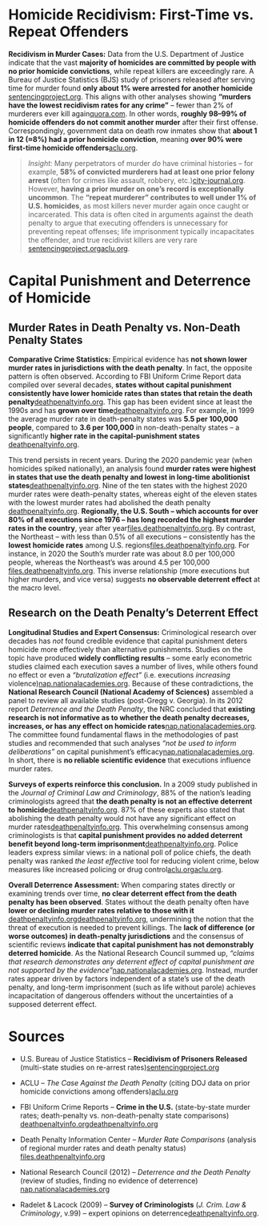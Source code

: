 # Homicide Recidivism: First-Time vs. Repeat Offenders

**Recidivism in Murder Cases:** Data from the U.S. Department of Justice indicate that the vast **majority of homicides are committed by people with no prior homicide convictions**, while repeat killers are exceedingly rare. A Bureau of Justice Statistics (BJS) study of prisoners released after serving time for murder found **only about 1% were arrested for another homicide**​[sentencingproject.org](https://www.sentencingproject.org/reports/a-new-lease-on-life/#:~:text=Similarly%2C%20a%202002%20Bureau%20of,35%20Persons%20released%20after%20a). This aligns with other analyses showing **“murders have the lowest recidivism rates for any crime”** – fewer than 2% of murderers ever kill again​[quora.com](https://www.quora.com/Years-ago-I-either-read-that-half-of-all-murders-are-committed-by-people-who-have-already-been-convicted-of-a-murder-or-that-half-of-all-people-convicted-of-murder-commit-another-one-Is-either-one-true#:~:text=,kill%20a%20second%20time). In other words, **roughly 98–99% of homicide offenders do not commit another murder** after their first offense. Correspondingly, government data on death row inmates show that **about 1 in 12 (≈8%) had a prior homicide conviction**, meaning **over 90% were first-time homicide offenders**​[aclu.org](https://www.aclu.org/documents/case-against-death-penalty#:~:text=murders%20again,convicted%20murderer%20%E2%80%93%20a%20policy).

> _Insight:_ Many perpetrators of murder _do_ have criminal histories – for example, **58% of convicted murderers had at least one prior felony arrest** (often for crimes like assault, robbery, etc.)​[city-journal.org](https://www.city-journal.org/article/second-third-and-fourth-chances-at-what-price#:~:text=church%20shooting%20does%20have%20an,deincarceration%20advocates%20have%20their%20way). However, **having a prior murder on one’s record is exceptionally uncommon**. The **“repeat murderer” contributes to well under 1% of U.S. homicides**, as most killers never murder again once caught or incarcerated. This data is often cited in arguments against the death penalty to argue that executing offenders is unnecessary for preventing repeat offenses; life imprisonment typically incapacitates the offender, and true recidivist killers are very rare​[sentencingproject.org](https://www.sentencingproject.org/reports/a-new-lease-on-life/#:~:text=Similarly%2C%20a%202002%20Bureau%20of,35%20Persons%20released%20after%20a)​[aclu.org](https://www.aclu.org/documents/case-against-death-penalty#:~:text=murders%20again,convicted%20murderer%20%E2%80%93%20a%20policy).

# Capital Punishment and Deterrence of Homicide

## Murder Rates in Death Penalty vs. Non-Death Penalty States

**Comparative Crime Statistics:** Empirical evidence has **not shown lower murder rates in jurisdictions with the death penalty**. In fact, the opposite pattern is often observed. According to FBI Uniform Crime Report data compiled over several decades, **states without capital punishment consistently have lower homicide rates than states that retain the death penalty**​[deathpenaltyinfo.org](https://deathpenaltyinfo.org/facts-and-research/murder-rates/murder-rate-of-death-penalty-states-compared-to-non-death-penalty-states#:~:text=The%20mur%C2%ADder%20rate%20in%20non,gap%20has%20grown%20since%201990). This gap has been evident since at least the 1990s and has **grown over time**​[deathpenaltyinfo.org](https://deathpenaltyinfo.org/facts-and-research/murder-rates/murder-rate-of-death-penalty-states-compared-to-non-death-penalty-states#:~:text=The%20mur%C2%ADder%20rate%20in%20non,gap%20has%20grown%20since%201990). For example, in 1999 the average murder rate in death-penalty states was **5.5 per 100,000 people**, compared to **3.6 per 100,000** in non-death-penalty states – a significantly **higher rate in the capital-punishment states**​[deathpenaltyinfo.org](https://deathpenaltyinfo.org/facts-and-research/murder-rates/murder-rate-of-death-penalty-states-compared-to-non-death-penalty-states#:~:text=When%20com%C2%ADpar%C2%ADisons%20are%20made%20between,6).

This trend persists in recent years. During the 2020 pandemic year (when homicides spiked nationally), an analysis found **murder rates were highest in states that use the death penalty and lowest in long-time abolitionist states**​[deathpenaltyinfo.org](https://deathpenaltyinfo.org/stories/dpic-analysis-pandemic-murder-rates-highest-in-death-penalty-states#:~:text=The%20data%20show%20that%20nine,5). Nine of the ten states with the highest 2020 murder rates were death-penalty states, whereas eight of the eleven states with the lowest murder rates had abolished the death penalty​[deathpenaltyinfo.org](https://deathpenaltyinfo.org/stories/dpic-analysis-pandemic-murder-rates-highest-in-death-penalty-states#:~:text=The%20data%20show%20that%20nine,5). **Regionally, the U.S. South – which accounts for over 80% of all executions since 1976 – has long recorded the highest murder rates in the country**, year after year​[files.deathpenaltyinfo.org](https://files.deathpenaltyinfo.org/documents/pdf/FactSheet.pdf?dm=1744228218#:~:text=flawed%E2%80%9D%20and%20should%20not%20be,had%20the%20lowest%20murder%20rate). By contrast, the Northeast – with less than 0.5% of all executions – consistently has the **lowest homicide rates** among U.S. regions​[files.deathpenaltyinfo.org](https://files.deathpenaltyinfo.org/documents/pdf/FactSheet.pdf?dm=1744228218#:~:text=flawed%E2%80%9D%20and%20should%20not%20be,had%20the%20lowest%20murder%20rate). For instance, in 2020 the South’s murder rate was about 8.0 per 100,000 people, whereas the Northeast’s was around 4.5 per 100,000​[files.deathpenaltyinfo.org](https://files.deathpenaltyinfo.org/documents/pdf/FactSheet.pdf?dm=1744228218#:~:text=flawed%E2%80%9D%20and%20should%20not%20be,had%20the%20lowest%20murder%20rate). This inverse relationship (more executions but higher murders, and vice versa) suggests **no observable deterrent effect** at the macro level.

## Research on the Death Penalty’s Deterrent Effect

**Longitudinal Studies and Expert Consensus:** Criminological research over decades has _not_ found credible evidence that capital punishment deters homicide more effectively than alternative punishments. Studies on the topic have produced **widely conflicting results** – some early econometric studies claimed each execution saves a number of lives, while others found no effect or even a _“brutalization effect”_ (i.e. executions _increasing_ violence)​[nap.nationalacademies.org](https://nap.nationalacademies.org/read/13363/chapter/2#:~:text=the%20United%20States%20to%20examine,convened%20against%20this%20backdrop%20of). Because of these contradictions, the **National Research Council (National Academy of Sciences)** assembled a panel to review all available studies (post-Gregg v. Georgia). In its 2012 report _Deterrence and the Death Penalty_, the NRC concluded that **existing research is **not informative** as to whether the death penalty decreases, increases, or has any effect on homicide rates**​[nap.nationalacademies.org](https://nap.nationalacademies.org/read/13363/chapter/2#:~:text=CONCLUSION%20AND%20RECOMMENDATION%3A%20The%20committee,policy%20judgments%20about%20capital%20punishment). The committee found fundamental flaws in the methodologies of past studies and recommended that such analyses _“not be used to inform deliberations”_ on capital punishment’s efficacy​[nap.nationalacademies.org](https://nap.nationalacademies.org/read/13363/chapter/2#:~:text=CONCLUSION%20AND%20RECOMMENDATION%3A%20The%20committee,policy%20judgments%20about%20capital%20punishment). In short, there is **no reliable scientific evidence** that executions influence murder rates.

**Surveys of experts reinforce this conclusion.** In a 2009 study published in the _Journal of Criminal Law and Criminology_, 88% of the nation’s leading criminologists agreed that **the death penalty is not an effective deterrent to homicide**​[deathpenaltyinfo.org](https://deathpenaltyinfo.org/studies-majority-of-leading-criminologists-find-death-penalty-does-not-deter-murder#:~:text=Eighty,sev%C2%ADen). 87% of these experts also stated that abolishing the death penalty would not have any significant effect on murder rates​[deathpenaltyinfo.org](https://deathpenaltyinfo.org/studies-majority-of-leading-criminologists-find-death-penalty-does-not-deter-murder#:~:text=only%20their%20views%20of%20deter%C2%ADrence,the%20study%20here%20and%20the). This overwhelming consensus among criminologists is that **capital punishment provides no added deterrent benefit beyond long-term imprisonment**​[deathpenaltyinfo.org](https://deathpenaltyinfo.org/studies-majority-of-leading-criminologists-find-death-penalty-does-not-deter-murder#:~:text=penal%C2%ADty%20would%20not%20have%20any,the%20study%20here%20and%20the). Police leaders express similar views: in a national poll of police chiefs, the death penalty was ranked _the least effective_ tool for reducing violent crime, below measures like increased policing or drug control​[aclu.org](https://www.aclu.org/documents/case-against-death-penalty#:~:text=The%20death%20penalty%20is%20not,the%20true%20causes%20of%20crime)​[aclu.org](https://www.aclu.org/documents/case-against-death-penalty#:~:text=asked%20to%20rank%20the%20factors,public%20and%20mask%20their%20own).

**Overall Deterrence Assessment:** When comparing states directly or examining trends over time, **no clear deterrent effect from the death penalty has been observed**. States without the death penalty often have **lower or declining murder rates relative to those with it**​[deathpenaltyinfo.org](https://deathpenaltyinfo.org/facts-and-research/murder-rates/murder-rate-of-death-penalty-states-compared-to-non-death-penalty-states#:~:text=The%20mur%C2%ADder%20rate%20in%20non,gap%20has%20grown%20since%201990)​[deathpenaltyinfo.org](https://deathpenaltyinfo.org/facts-and-research/murder-rates/murder-rate-of-death-penalty-states-compared-to-non-death-penalty-states#:~:text=When%20com%C2%ADpar%C2%ADisons%20are%20made%20between,6), undermining the notion that the threat of execution is needed to prevent killings. The **lack of difference (or worse outcomes) in death-penalty jurisdictions** and the consensus of scientific reviews **indicate that capital punishment has not demonstrably deterred homicide**. As the National Research Council summed up, _“claims that research demonstrates any deterrent effect of capital punishment are not supported by the evidence”_​[nap.nationalacademies.org](https://nap.nationalacademies.org/read/13363/chapter/2#:~:text=CONCLUSION%20AND%20RECOMMENDATION%3A%20The%20committee,policy%20judgments%20about%20capital%20punishment). Instead, murder rates appear driven by factors independent of a state’s use of the death penalty, and long-term imprisonment (such as life without parole) achieves incapacitation of dangerous offenders without the uncertainties of a supposed deterrent effect.

# Sources

- U.S. Bureau of Justice Statistics – **Recidivism of Prisoners Released** (multi-state studies on re-arrest rates)​[sentencingproject.org](https://www.sentencingproject.org/reports/a-new-lease-on-life/#:~:text=Similarly%2C%20a%202002%20Bureau%20of,35%20Persons%20released%20after%20a)
    
- ACLU – _The Case Against the Death Penalty_ (citing DOJ data on prior homicide convictions among offenders)​[aclu.org](https://www.aclu.org/documents/case-against-death-penalty#:~:text=murders%20again,convicted%20murderer%20%E2%80%93%20a%20policy)
    
- FBI Uniform Crime Reports – **Crime in the U.S.** (state-by-state murder rates; death-penalty vs. non-death-penalty state comparisons)​[deathpenaltyinfo.org](https://deathpenaltyinfo.org/facts-and-research/murder-rates/murder-rate-of-death-penalty-states-compared-to-non-death-penalty-states#:~:text=The%20mur%C2%ADder%20rate%20in%20non,gap%20has%20grown%20since%201990)​[deathpenaltyinfo.org](https://deathpenaltyinfo.org/facts-and-research/murder-rates/murder-rate-of-death-penalty-states-compared-to-non-death-penalty-states#:~:text=When%20com%C2%ADpar%C2%ADisons%20are%20made%20between,6)
    
- Death Penalty Information Center – _Murder Rate Comparisons_ (analysis of regional murder rates and death penalty status)​[files.deathpenaltyinfo.org](https://files.deathpenaltyinfo.org/documents/pdf/FactSheet.pdf?dm=1744228218#:~:text=flawed%E2%80%9D%20and%20should%20not%20be,had%20the%20lowest%20murder%20rate)
    
- National Research Council (2012) – _Deterrence and the Death Penalty_ (review of studies, finding no evidence of deterrence)​[nap.nationalacademies.org](https://nap.nationalacademies.org/read/13363/chapter/2#:~:text=CONCLUSION%20AND%20RECOMMENDATION%3A%20The%20committee,policy%20judgments%20about%20capital%20punishment)
    
- Radelet & Lacock (2009) – **Survey of Criminologists** (_J. Crim. Law & Criminology_, v.99) – expert opinions on deterrence​[deathpenaltyinfo.org](https://deathpenaltyinfo.org/studies-majority-of-leading-criminologists-find-death-penalty-does-not-deter-murder#:~:text=Eighty,sev%C2%ADen).
